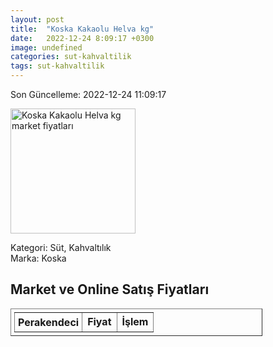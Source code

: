 ```yaml
---
layout: post
title:  "Koska Kakaolu Helva kg"
date:   2022-12-24 8:09:17 +0300
image: undefined
categories: sut-kahvaltilik
tags: sut-kahvaltilik
---
```


Son Güncelleme: 2022-12-24 11:09:17

<img src="undefined" width="200" alt="Koska Kakaolu Helva kg market fiyatları" />

Kategori: Süt, Kahvaltılık
<br />
Marka: Koska

<h2>Market ve Online Satış Fiyatları</h2>

<table border="1" style="padding: 5px;width:80%;">
  <tr>
    <td style="padding: 5px;"><strong>Perakendeci</strong></td>
    <td><strong>Fiyat</strong></td>
    <td><strong>İşlem</strong></td>
  </tr>
  
</table>

